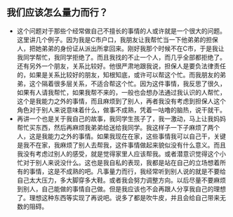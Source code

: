 ## 我们应该怎么量力而行？
* 这个问题对于那些个经常做自己不擅长的事情的人或许就是一个很大的问题。这里讲几个例子。因为我是C市户口，我朋友让我帮忙当一下他弟弟的担保人，把她弟弟的身份证从派出所拿回来。刚好我那个时候不在C市，于是我让我同学帮忙，我同学拒绝了。而且我找的不止一个人，而几乎全部都拒绝了。还有另外一个朋友，关系比较好。他很严肃地跟我说，担保人是要负法律责任的，如果是关系比较好的朋友，知根知底，或许可以帮这个忙。而我朋友的弟弟，这个隔着很多层关系，不适合帮这个忙。因为这件事情，我反思了很久，如果有人请我帮忙，如果我帮不来的，一般也会想办法通过我认识的人帮忙，这个是我能力之外的事情，而且麻烦到了别人，再者我没有考虑到担保人这个角色对于别人来说意味着什么，做事不成熟，凭着一咕噜的脑热，说干就干。
* 再讲一个也是关于我自己的故事，我同学生孩子了，我一激动，马上让我妈妈帮忙买东西，然后再麻烦我弟弟给送给我同学。我这样子一下子麻烦了两个人，这是我能力之外的事情。如果我现在在家，这些事情我可以自己干，关键是我不在家，我麻烦了别人去帮我，这件事情做起来貌似没有什么意义。而且我没有考虑过别人的感受，就是觉得家里人应该帮我。或者潜意识觉得这个小忙对于别人来说没什么。这也是我自私的表现，我都是站在自己的立场想着所有的事情，这是不成熟的吧。凡事量力而行，我经常听到别人说的就是不要给自己太大压力，多大脚穿多大鞋。或者我会努力调整方向。以后尽量不要麻烦到别人，自己能做的事情自己做。但是我应该也不会再跟人分享我自己的理想了。理想这种东西等实现了再说吧。说多了都是吹牛皮，并且会给自己带来无数的阻碍。
